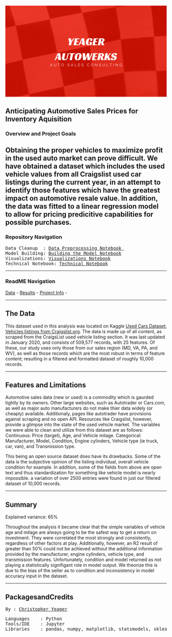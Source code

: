 <p align="center">
   <img src=https://github.com/yeagercmbpd/DATA602_HW1_AutoPrices/blob/master/Images/Banner2.png />
<div align="center">
   <figcaption></figcaption>
</div>
</p>

**Anticipating Automotive Sales Prices for Inventory Aquisition**
--
### Overview and Project Goals

Obtaining the proper vehicles to maximize profit in the used auto market can prove difficult. We have obtained a dataset which includes the used vehicle values from all Craigslist used car listings during the current year, in an attempt to identify those features which have the greatest impact on automotive resale value. In addition, the data was fitted to a linear regression model to allow for pricing predicitive capabilities for possible purchases.
---
### Repository Navigation
<pre>
Data Cleanup  : <a href=https://github.com/yeagercmbpd/DATA602_HW1_AutoPrices/blob/master/Notebooks/Kaggle_CLAutos_DataCleanup.ipynb>Data Preprocessing Notebook </a>
Model Building: <a href=https://github.com/yeagercmbpd/DATA602_HW1_AutoPrices/blob/master/Notebooks/Linear_Regression_Model.ipynb>Building the Model Notebook</a>
Visualizations: <a href=https://github.com/yeagercmbpd/DATA602_HW1_AutoPrices/blob/master/Notebooks/Further%20Business%20Problem%20Visualizations.ipynb>Visualizations Notebook</a>
Technical Notebook: <a href=https://github.com/yeagercmbpd/DATA602_HW1_AutoPrices/blob/master/Technical%20Notebook.ipynb>Technical Notebook</a>
</pre>
---
### ReadME Navigation

[Data](https://github.com/yeagercmbpd/DATA602_HW1_AutoPrices/tree/master/Data) -
[Results](https://github.com/yeagercmbpd/DATA602_HW1_AutoPrices#Summary) - 
[Project Info](https://github.com/yeagercmbpd/DATA602_HW1_AutoPrices#PackagesandCredits) -

---

## The Data
This dataset used in this analysis was located on Kaggle [Used Cars Dataset: Vehicles listings from Craigslist.org](https://www.kaggle.com/austinreese/craigslist-carstrucks-data). The data is made up of all content, as scraped from the CraigsList used vehicle listing section. It was last updated in January 2020, and consists of 509,577 records, with 25 features. Of these, our study uses only those from our sales region (MD, VA, PA, and WV), as well as those records which are the most robust in terms of feature content; resulting in a filtered and formatted dataset of roughly 10,000 records. 

---

## Features and Limitations 
Automotive sales data (new or used) is a commodity which is gaurded tightly by its owners. Other large websites, such as Autotrader or Cars.com, as well as major auto manufacturers do not make thier data widely (or cheaply) available. Additionaly, pages like autotrader have provisions against scraping and no open API. Resources like Craigslist, however, provide a glimpse into the state of the used vehicle market. The variables we were able to clean and utilize from this dataset are as follows:
   Continuous: Price (target), Age, and Vehicle milage.
   Categorical: Manufacturer, Model, Condition, Engine cylinders, Vehicle type (ie truck, car, van), and Transmission type.
   
This being an open source dataset does have its drawbacks. Some of the data is the subjective opinion of the listing individual, overall vehicle condition for example. In addition, some of the fields from above are open text and thus standardization for something like vehicle model is nearly impossible. a variation of over 2500 entries were found in just our filtered dataset of 10,000 records.

---

## Summary

Explained variance: 65%

Throughout the analysis it became clear that the simple variables of vehicle age and milage are always going to be the safest way to get a return on investment. They were correlated the most strongly and consistently, regardless of other factors at play. Additionally, however, an R2 result of greater than 50% could not be achieved without the additional information provided by the manufacturer, engine cylinders, vehicle type, and transmission features. Unfortunately, condition and model returned as not playing a statistically signifigant role in model output. We theorize this is due to the bias of the seller as to condition and inconsistency in model accuracy input in the dataset.

---

## PackagesandCredits
<pre>
By : <a href=https://github.com/yeagercmbpd>Christopher Yeager</a>
</pre>

<pre>
Languages    : Python
Tools/IDE    : Jupyter
Libraries    : pandas, numpy, matplotlib, statsmodels, sklearn, seaborn
</pre>
